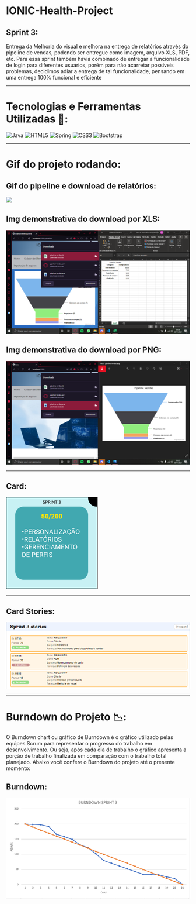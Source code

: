 # IONIC-Health-Project

## Sprint 3:
  Entrega da Melhoria do visual e melhora na entrega de relatórios através do pipeline de vendas, podendo ser entregue como imagem, arquivo XLS, PDF, etc. Para essa sprint também havia combinado de entregar a funcionalidade de login para diferentes usuários, porém para não acarretar possiveis problemas, decidimos adiar a entrega de tal funcionalidade, pensando em uma entrega 100% funcional e eficiente
  
___________________________________________________________________________________________________________________________________________________________________________________

# Tecnologias e Ferramentas Utilizadas 🧰:
![Java](https://img.shields.io/badge/java-%23ED8B00.svg?style=for-the-badge&logo=java&logoColor=white) ![HTML5](https://img.shields.io/badge/html5-%23E34F26.svg?style=for-the-badge&logo=html5&logoColor=white) ![Spring](https://img.shields.io/badge/spring-%236DB33F.svg?style=for-the-badge&logo=spring&logoColor=white) ![CSS3](https://img.shields.io/badge/css3-%231572B6.svg?style=for-the-badge&logo=css3&logoColor=white) ![Bootstrap](https://img.shields.io/badge/bootstrap-%23563D7C.svg?style=for-the-badge&logo=bootstrap&logoColor=white)
  
___________________________________________________________________________________________________________________________________________________________________________________

# Gif do projeto rodando:

## Gif do pipeline e download de relatórios:
![](https://github.com/cpusfatec/IONIC-Health-Project/blob/main/Imagens/GIF%20RELATORIOS%20SPRINT%203.gif)

## Img demonstrativa do download por XLS:
![](https://github.com/cpusfatec/IONIC-Health-Project/blob/main/Imagens/PIPE%20EM%20XLS%20SPRINT%203.png)

## Img demonstrativa do download por PNG:
![](https://github.com/cpusfatec/IONIC-Health-Project/blob/main/Imagens/PIPE%20EM%20PNG%20SPRINT%203.png)

___________________________________________________________________________________________________________________________________________________________________________________

## Card:
![](https://github.com/cpusfatec/IONIC-Health-Project/blob/main/Imagens/CARD%20SPRINT%203.png)

___________________________________________________________________________________________________________________________________________________________________________________

## Card Stories:
![](https://github.com/cpusfatec/IONIC-Health-Project/blob/main/Imagens/STORIES%20SPRINT%203.png)

___________________________________________________________________________________________________________________________________________________________________________________
# Burndown do Projeto 📉:
O Burndown chart ou gráfico de Burndown é o gráfico utilizado pelas equipes Scrum para representar o progresso do trabalho em desenvolvimento. Ou seja, após cada dia de trabalho o gráfico apresenta a porção de trabalho finalizada em comparação com o trabalho total planejado. Abaixo você confere o Burndown do projeto até o presente momento:

## Burndown:
![](https://github.com/cpusfatec/IONIC-Health-Project/blob/main/Imagens/BURNDOWN%20SPRINT%203.png)
